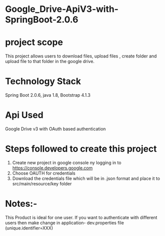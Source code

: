 # Google_Drive-ApiV3-with-SpringBoot-2.0.6
# project scope
This project allows users to download files, upload files , create folder and upload file to that folder in the google drive.
# Technology Stack
  Spring Boot 2.0.6, java 1.8, Bootstrap 4.1.3
  
# Api Used
  Google Drive v3 with OAuth based authentication
  
# Steps followed to create this project
   1. Create new project in google console ny logging in to https://console.developers.google.com 
   2. Choose OAUTH for credentials 
   3. Download the credentials file which will be in .json format and place it to src/main/resource/key folder
   
# Notes:- 
  This Product is ideal for one user. If you want to authenticate with different users then make change in application-        dev.properties file (unique.identifier=XXX)
